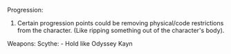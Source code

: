 Progression:
  1. Certain progression points could be removing physical/code restrictions from the character. (Like ripping something out of the character's body).
 
Weapons:
  Scythe:
    - Hold like Odyssey Kayn
